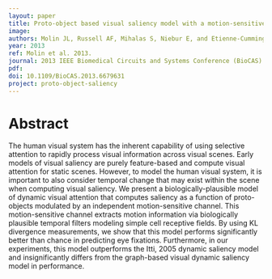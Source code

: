 ```yaml
---
layout: paper
title: Proto-object based visual saliency model with a motion-sensitive channel
image:
authors: Molin JL, Russell AF, Mihalas S, Niebur E, and Etienne-Cummings R.
year: 2013
ref: Molin et al. 2013.
journal: 2013 IEEE Biomedical Circuits and Systems Conference (BioCAS)
pdf:
doi: 10.1109/BioCAS.2013.6679631
project: proto-object-saliency
---
```


# Abstract
The human visual system has the inherent capability of using selective attention to rapidly process visual information across visual scenes. Early models of visual saliency are purely feature-based and compute visual attention for static scenes. However, to model the human visual system, it is important to also consider temporal change that may exist within the scene when computing visual saliency. We present a biologically-plausible model of dynamic visual attention that computes saliency as a function of proto-objects modulated by an independent motion-sensitive channel. This motion-sensitive channel extracts motion information via biologically plausible temporal filters modeling simple cell receptive fields. By using KL divergence measurements, we show that this model performs significantly better than chance in predicting eye fixations. Furthermore, in our experiments, this model outperforms the Itti, 2005 dynamic saliency model and insignificantly differs from the graph-based visual dynamic saliency model in performance.
